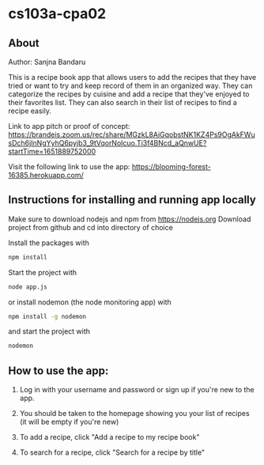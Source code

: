 # cs103a-cpa02

## About 
Author: Sanjna Bandaru 

This is a recipe book app that allows users to add the recipes that they have tried or want to try and keep record of them in an organized way. They can categorize the recipes by cuisine and add a recipe that they've enjoyed to their favorites list. They can also search in their list of recipes to find a recipe easily. 

Link to app pitch or proof of concept: https://brandeis.zoom.us/rec/share/MGzkL8AiGqobstNK1KZ4Ps9OgAkFWusDch6jInNgYyhQ6pyjb3_9tVqorNolcuo.Ti3f4BNcd_aQnwUE?startTime=1651889752000

Visit the following link to use the app: https://blooming-forest-16385.herokuapp.com/

## Instructions for installing and running app locally 
Make sure to download nodejs and npm from https://nodejs.org 
Download project from github and cd into directory of choice 

Install the packages with
``` bash
npm install
```
Start the project with
``` bash
node app.js
```
or install nodemon (the node monitoring app) with
``` bash
npm install -g nodemon
```
and start the project with
``` bash
nodemon
```
## How to use the app: 

1. Log in with your username and password or sign up if you're new to the app. 

2. You should be taken to the homepage showing you your list of recipes (it will be empty if you're new)

3. To add a recipe, click "Add a recipe to my recipe book"

4. To search for a recipe, click "Search for a recipe by title"

